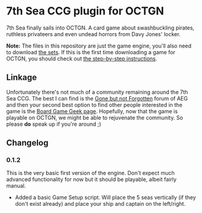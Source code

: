 7th Sea CCG plugin for OCTGN
============================

7th Sea finally sails into OCTGN. A card game about swashbuckling pirates, ruthless privateers and even undead horrors from Davy Jones' locker.

**Note:** The files in this repository are just the game engine, you'll also need to download [the sets](http://octgn.gamersjudgement.com/viewtopic.php?f=29&t=24). If this is the first time downloading a game for OCTGN, you should check out [the step-by-step instructions](http://dbzer0.com/blog/7th-sea-ccg-on-octgn).

Linkage
-------

Unfortunately there's not much of a community remaining around the 7th Sea CCG. The best I can find is the [Gone but not Forgotten](http://www.alderac.com/forum/viewforum.php?f=264) forum of AEG and then your second best option to find other people interested in the game is the [Board Game Geek page](http://boardgamegeek.com/boardgame/3125/7th-sea-collectible-card-game). Hopefully, now that the game is playable on OCTGN, we might be able to rejuvenate the community. So please **do** speak up if you're around ;)

Changelog
--------

### 0.1.2

This is the very basic first version of the engine. Don't expect much advanced functionality for now but it should be playable, albeit fairly manual.

* Added a basic Game Setup script. Will place the 5 seas vertically (if they don't exist already) and place your ship and captain on the left/right.